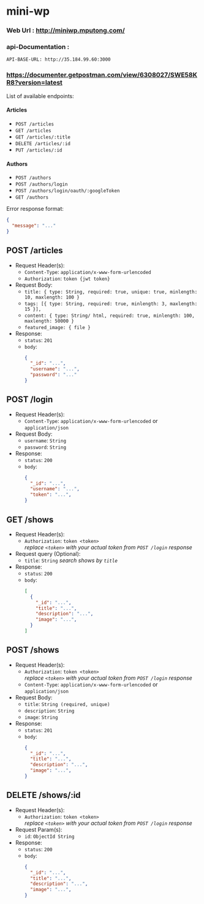 # mini-wp

### Web Url : http://miniwp.mputong.com/

### api-Documentation : 
``` API-BASE-URL: http://35.184.99.60:3000 ```
### https://documenter.getpostman.com/view/6308027/SWE58KR8?version=latest

List of available endpoints:
#### Articles
- `POST /articles`
- `GET /articles`
- `GET /articles/:title`
- `DELETE /articles/:id`
- `PUT /articles/:id`

#### Authors
- `POST /authors`
- `POST /authors/login`
- `POST /authors/login/oauth/:googleToken`
- `GET /authors`

Error response format:
```json
{
  "message": "..."
}
```

## POST /articles
- Request Header(s):
  - `Content-Type`: `application/x-www-form-urlencoded`
  - `Authorization`: `token {jwt token}` 
- Request Body:
  - `title: {
                type: String,
                required: true,
                unique: true,
                minlength: 10,
                maxlength: 100
            }`
  - `tags: [{
                 type: String,
                 required: true,
                 minlength: 3,
                 maxlength: 15
             }],`
  - `content: {
                 type: String/ html,
                 required: true,
                 minlength: 100,
                 maxlength: 50000
             }`
  - `featured_image: {
                 file
             }`          
- Response:
  - `status`: `201`
  - `body`:
    ```json
    {
      "_id": "...",
      "username": "...",
      "password": "..."
    }
    ```

## POST /login

- Request Header(s):
  - `Content-Type`: `application/x-www-form-urlencoded` or `application/json`
- Request Body:
  - `username`: `String`
  - `password`: `String`
- Response:
  - `status`: `200`
  - `body`:
    ```json
    {
      "_id": "...",
      "username": "...",
      "token": "...",
    }
    ```

## GET /shows

- Request Header(s):
  - `Authorization`: `token <token>`  
    *replace `<token>` with your actual token from `POST /login` response*
- Request query (Optional):
  - `title`: `String`
    *search shows by `title`*
- Response:
  - `status`: `200`
  - `body`:
    ```json
    [
      {
        "_id": "...",
        "title": "...",
        "description": "...",
        "image": "...",
      }
    ]
    ```

## POST /shows

- Request Header(s):
  - `Authorization`: `token <token>`  
    *replace `<token>` with your actual token from `POST /login` response*
  - `Content-Type`: `application/x-www-form-urlencoded` or `application/json`
- Request Body:
  - `title`: `String (required, unique)`
  - `description`: `String`
  - `image`: `String`
- Response:
  - `status`: `201`
  - `body`:
    ```json
    {
      "_id": "...",
      "title": "...",
      "description": "...",
      "image": "...",
    }
    ```

## DELETE /shows/:id

- Request Header(s):
  - `Authorization`: `token <token>`  
    *replace `<token>` with your actual token from `POST /login` response*
- Request Param(s):
  - `id`: `ObjectId String`
- Response:
  - `status`: `200`
  - `body`:
    ```json
    {
      "_id": "...",
      "title": "...",
      "description": "...",
      "image": "...",
    }
    ```

